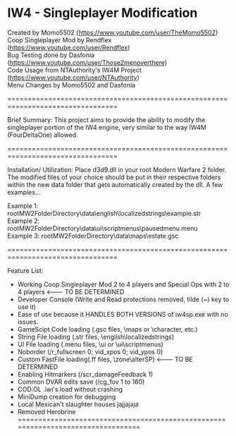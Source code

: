 IW4 - Singleplayer Modification
=================================================================================

Created by Momo5502 (https://www.youtube.com/user/TheMomo5502)  
Coop Singleplayer Mod by Rendflex (https://www.youtube.com/user/Rendflex)  
Bug Testing done by Dasfonia (https://www.youtube.com/user/Those2menoverthere)  
Code Usage from NTAuthority's IW4M Project (https://www.youtube.com/user/NTAuthority)  
Menu Changes by Momo5502 and Dasfonia

=================================================================================

Brief Summary: This project aims to provide the ability to modify the singleplayer
portion of the IW4 engine, very similar to the way IW4M (FourDeltaOne) allowed.

=================================================================================

Installation/ Utilization: Place d3d9.dll in your root Modern Warfare 2 folder.
The modified files of your choice should be put in their respective folders within 
the new data folder that gets automatically created by the dll.  A few examples...

Example 1: rootMW2FolderDirectory\data\english\localizedstrings\example.str  
Example 2: rootMW2FolderDirectory\data\ui\scriptmenus\pausedmenu.menu  
Example 3: rootMW2FolderDirectory\data\maps\estate.gsc

=================================================================================

Feature List:
- Working Coop Singleplayer Mod 2 to 4 players and Special Ops with 2 to 4 players <--- TO BE DETERMINED
- Developer Console (Write and Read protections removed, tilde (~) key to use it)
- Ease of use because it HANDLES BOTH VERSIONS of iw4sp.exe with no issues.
- GameScipt Code loading (.gsc files, \maps or \character, etc.)
- String File loading (.str files, \english\localizedstrings)
- UI File loading (.menu files, \ui or \ui\scriptmenus)
- Noborder (/r_fullscreen 0; vid_xpos 0; vid_ypos 0)
- Custom FastFile loading(.ff files, \zone\alterSP) <--- TO BE DETERMINED
- Enabling Hitmarkers (/scr_damageFeedback 1)
- Common DVAR edits save (/cg_fov 1 to 160)
- COD:OL .iwi's load without crashing 
- MiniDump creation for debugging
- Local Mexican't slaughter houses jajjajaja
- Removed Herobrine
=================================================================================
